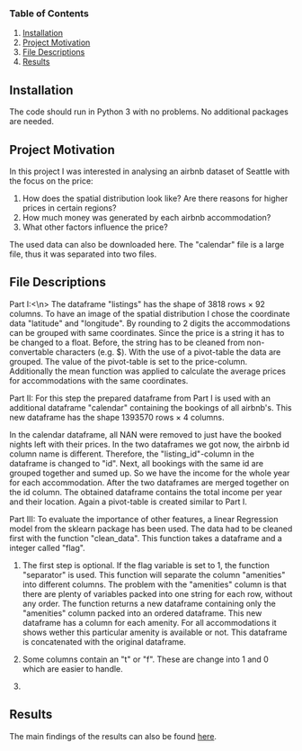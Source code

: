 ### Table of Contents

1. [Installation](#installation)
2. [Project Motivation](#motivation)
3. [File Descriptions](#files)
4. [Results](#results)

## Installation <a name="installation"></a>

The code should run in Python 3 with no problems. No additional packages are needed. 

## Project Motivation<a name="motivation"></a>

In this project I was interested in analysing an airbnb dataset of Seattle with the focus on the price:

1. How does the spatial distribution look like? Are there reasons for higher prices in certain regions?
2. How much money was generated by each airbnb accommodation? 
3. What other factors influence the price?

The used data can also be downloaded here. The "calendar" file is a large file, thus it was separated into two files. 

## File Descriptions <a name="files"></a>

Part I:<\n>
The dataframe "listings" has the shape of 3818 rows × 92 columns. To have an image of the spatial distribution I chose
the coordinate data "latitude" and "longitude". By rounding to 2 digits the accommodations can be grouped with
same coordinates. 
Since the price is a string it has to be changed to a float. Before, the string has to be cleaned from non-convertable
characters (e.g. $). 
With the use of a pivot-table the data are grouped. The value of the pivot-table is set to the price-column. Additionally 
the mean function was applied to calculate the average prices for accommodations with the same coordinates. 

Part II:
For this step the prepared dataframe from Part I is used with an additional dataframe "calendar" containing the bookings of 
all airbnb's. This new dataframe has the shape 1393570 rows × 4 columns. 

In the calendar dataframe, all NAN were removed to just have the booked nights left with their prices. In the two dataframes
we got now, the airbnb id column name is different. Therefore, the "listing_id"-column in the dataframe is changed to "id". 
Next, all bookings with the same id are grouped together and sumed up. So we have the income for the whole year for each 
accommodation. 
After the two dataframes are merged together on the id column. The obtained dataframe contains the total income per year and
their location. Again a pivot-table is created similar to Part I.

Part III:
To evaluate the importance of other features, a linear Regression model from the sklearn package has been used.
The data had to be cleaned first with the function "clean_data". This function takes a dataframe and a integer called "flag".

1.  The first step is optional. If the flag variable is set to 1, the function "separator" is used. 
    This function will separate the column "amenities" into different columns. The problem with the "amenities" column is that there
    are plenty of variables packed into one string for each row, without any order. The function returns a new dataframe containing 
    only the "amenities" column packed into an ordered dataframe. This new dataframe has a column for each amenity. For all accommodations
    it shows wether this particular amenity is available or not. This dataframe is concatenated with the original dataframe. 

2.  Some columns contain an "t" or "f". These are change into 1 and 0 which are easier to handle.
3.  



## Results<a name="results"></a>

The main findings of the results can also be found [here](https://medium.com/p/c60e4589a099/edit).
